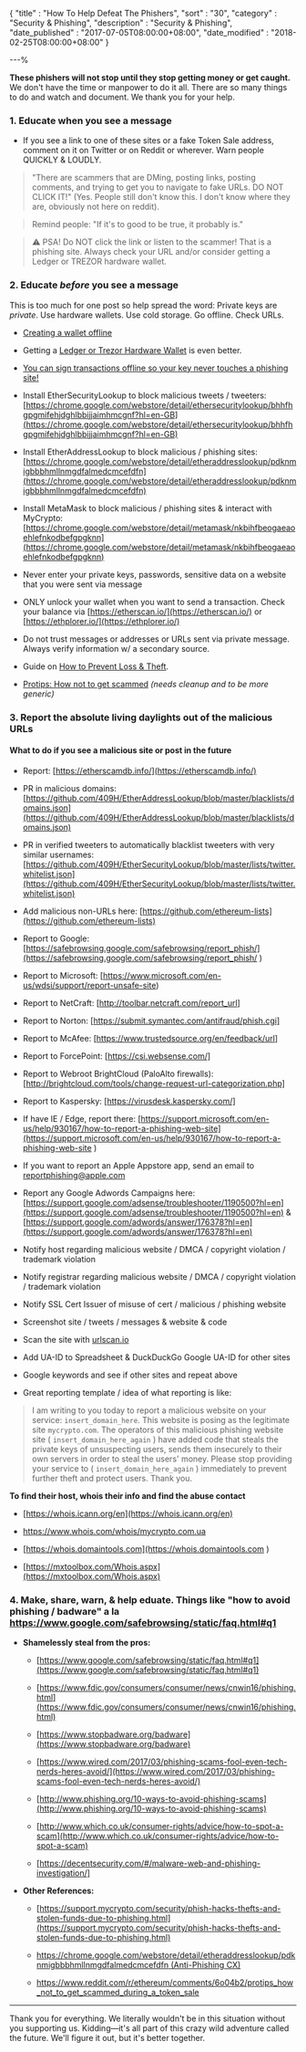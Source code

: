 {
"title"       : "How To Help Defeat The Phishers",
"sort"        : "30",
"category"    : "Security & Phishing",
"description" : "Security & Phishing",
"date_published" : "2017-07-05T08:00:00+08:00",
"date_modified"  : "2018-02-25T08:00:00+08:00"
}

---%



**These phishers will not stop until they stop getting money or get caught.** We don't have the time or manpower to do it all. There are so many things to do and watch and document. We thank you for your help.

### 1. Educate when you see a message

- If you see a link to one of these sites or a fake Token Sale address, comment on it on Twitter or on Reddit or wherever. Warn people QUICKLY & LOUDLY.

> "There are scammers that are DMing, posting links, posting comments, and trying to get you to navigate to fake URLs. DO NOT CLICK IT!" (Yes. People still don't know this. I don't know where they are, obviously not here on reddit).

> Remind people: "If it's to good to be true, it probably is."

> ⚠ PSA! Do NOT click the link or listen to the scammer! That is a phishing site. Always check your URL and/or consider getting a Ledger or TREZOR hardware wallet.

### 2. Educate *before* you see a message

This is too much for one post so help spread the word: Private keys are *private*. Use hardware wallets. Use cold storage. Go offline. Check URLs.

*   [Creating a wallet offline](https://support.mycrypto.com/offline/running-mycrypto-locally.html)

*   Getting a [Ledger or Trezor Hardware Wallet](https://support.mycrypto.com/hardware-wallets/hardware-wallet-recommendations.html) is even better.

*   [You can sign transactions offline so your key never touches a phishing site!](https://support.mycrypto.com/offline/making-offline-transaction-on-mycrypto.html)

- Install EtherSecurityLookup to block malicious tweets / tweeters: [https://chrome.google.com/webstore/detail/ethersecuritylookup/bhhfhgpgmifehjdghlbbijjaimhmcgnf?hl=en-GB](https://chrome.google.com/webstore/detail/ethersecuritylookup/bhhfhgpgmifehjdghlbbijjaimhmcgnf?hl=en-GB)

- Install EtherAddressLookup to block malicious / phishing sites: [https://chrome.google.com/webstore/detail/etheraddresslookup/pdknmigbbbhmllnmgdfalmedcmcefdfn](https://chrome.google.com/webstore/detail/etheraddresslookup/pdknmigbbbhmllnmgdfalmedcmcefdfn)

- Install MetaMask to block malicious / phishing sites & interact with MyCrypto: [https://chrome.google.com/webstore/detail/metamask/nkbihfbeogaeaoehlefnkodbefgpgknn](https://chrome.google.com/webstore/detail/metamask/nkbihfbeogaeaoehlefnkodbefgpgknn)

*   Never enter your private keys, passwords, sensitive data on a website that you were sent via message

*   ONLY unlock your wallet when you want to send a transaction. Check your balance via [https://etherscan.io/](https://etherscan.io/) or [https://ethplorer.io/](https://ethplorer.io/)

*   Do not trust messages or addresses or URLs sent via private message. Always verify information w/ a secondary source.

*   Guide on [How to Prevent Loss & Theft](https://support.mycrypto.com/getting-started/protecting-yourself-and-your-funds.html).

*   [Protips: How not to get scammed](https://support.mycrypto.com/security/mycrypto-protips-how-not-to-get-scammed-during-ico.html) *(needs cleanup and to be more generic)*


### 3. Report the absolute living daylights out of the malicious URLs


#### What to do if you see a malicious site or post in the future

- Report: [https://etherscamdb.info/](https://etherscamdb.info/)

- PR in malicious domains: [https://github.com/409H/EtherAddressLookup/blob/master/blacklists/domains.json](https://github.com/409H/EtherAddressLookup/blob/master/blacklists/domains.json)

- PR in verified tweeters to automatically blacklist tweeters with very similar usernames: [https://github.com/409H/EtherSecurityLookup/blob/master/lists/twitter.whitelist.json](https://github.com/409H/EtherSecurityLookup/blob/master/lists/twitter.whitelist.json)

- Add malicious non-URLs here: [https://github.com/ethereum-lists](https://github.com/ethereum-lists)

- Report to Google: [https://safebrowsing.google.com/safebrowsing/report_phish/](https://safebrowsing.google.com/safebrowsing/report_phish/ )

- Report to Microsoft: [https://www.microsoft.com/en-us/wdsi/support/report-unsafe-site)

- Report to NetCraft: [http://toolbar.netcraft.com/report_url]

- Report to Norton: [https://submit.symantec.com/antifraud/phish.cgi]

- Report to McAfee: [https://www.trustedsource.org/en/feedback/url]

- Report to ForcePoint: [https://csi.websense.com/]

- Report to Webroot BrightCloud (PaloAlto firewalls): [http://brightcloud.com/tools/change-request-url-categorization.php]

- Report to Kaspersky: [https://virusdesk.kaspersky.com/]

- If have IE / Edge, report there: [https://support.microsoft.com/en-us/help/930167/how-to-report-a-phishing-web-site](https://support.microsoft.com/en-us/help/930167/how-to-report-a-phishing-web-site )

- If you want to report an Apple Appstore app, send an email to reportphishing@apple.com

- Report any Google Adwords Campaigns here: [https://support.google.com/adsense/troubleshooter/1190500?hl=en](https://support.google.com/adsense/troubleshooter/1190500?hl=en) & [https://support.google.com/adwords/answer/176378?hl=en](https://support.google.com/adwords/answer/176378?hl=en)

- Notify host regarding malicious website / DMCA / copyright violation / trademark violation

- Notify registrar regarding malicious website / DMCA / copyright violation / trademark violation

- Notify SSL Cert Issuer of misuse of cert / malicious / phishing website

- Screenshot site / tweets / messages & website & code

- Scan the site with [urlscan.io](https://urlscan.io/)

- Add UA-ID to Spreadsheet & DuckDuckGo Google UA-ID for other sites

- Google keywords and see if other sites and repeat above

- Great reporting template / idea of what reporting is like:

> I am writing to you today to report a malicious website on your service: `insert_domain_here`. This website is posing as the legitimate site `mycrypto.com`. The operators of this malicious phishing website site ( `insert_domain_here_again` ) have added code that steals the private keys of unsuspecting users, sends them insecurely to their own servers in order to steal the users' money. Please stop providing your service to ( `insert_domain_here_again` ) immediately to prevent further theft and protect users. Thank you.

**To find their host, whois their info and find the abuse contact**

*  [https://whois.icann.org/en](https://whois.icann.org/en)

*  [https://www.whois.com/whois/mycrypto.com.ua ](https://www.whois.com/whois/mycrypto.com.ua)

*  [https://whois.domaintools.com](https://whois.domaintools.com )

*  [https://mxtoolbox.com/Whois.aspx](https://mxtoolbox.com/Whois.aspx)


### 4. Make, share, warn, & help eduate. Things like "how to avoid phishing / badware" a la https://www.google.com/safebrowsing/static/faq.html#q1

- **Shamelessly steal from the pros:**

    - [https://www.google.com/safebrowsing/static/faq.html#q1](https://www.google.com/safebrowsing/static/faq.html#q1)

    - [https://www.fdic.gov/consumers/consumer/news/cnwin16/phishing.html](https://www.fdic.gov/consumers/consumer/news/cnwin16/phishing.html)

    - [https://www.stopbadware.org/badware](https://www.stopbadware.org/badware)

    -  [https://www.wired.com/2017/03/phishing-scams-fool-even-tech-nerds-heres-avoid/](https://www.wired.com/2017/03/phishing-scams-fool-even-tech-nerds-heres-avoid/)

    -  [http://www.phishing.org/10-ways-to-avoid-phishing-scams](http://www.phishing.org/10-ways-to-avoid-phishing-scams)

    - [http://www.which.co.uk/consumer-rights/advice/how-to-spot-a-scam](http://www.which.co.uk/consumer-rights/advice/how-to-spot-a-scam)

	- [https://decentsecurity.com/#/malware-web-and-phishing-investigation/]

- **Other References:**

    - [https://support.mycrypto.com/security/phish-hacks-thefts-and-stolen-funds-due-to-phishing.html](https://support.mycrypto.com/security/phish-hacks-thefts-and-stolen-funds-due-to-phishing.html)

    - [https://chrome.google.com/webstore/detail/etheraddresslookup/pdknmigbbbhmllnmgdfalmedcmcefdfn (Anti-Phishing CX)](https://chrome.google.com/webstore/detail/etheraddresslookup/pdknmigbbbhmllnmgdfalmedcmcefdfn (Anti-Phishing CX))

    - [https://www.reddit.com/r/ethereum/comments/6o04b2/protips_how_not_to_get_scammed_during_a_token_sale ](https://www.reddit.com/r/ethereum/comments/6o04b2/protips_how_not_to_get_scammed_during_a_token_sale )

---

Thank you for everything. We literally wouldn't be in this situation without you supporting us. Kidding—it's all part of this crazy wild adventure called the future. We'll figure it out, but it's better together.
